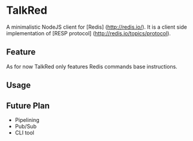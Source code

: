 # TalkRed
A minimalistic NodeJS client for [Redis] (http://redis.io/). It is a client side implementation of [RESP protocol] (http://redis.io/topics/protocol).

Feature
-------
As for now TalkRed only features Redis commands base instructions.

Usage
-----


Future Plan
-----------
* Pipelining
* Pub/Sub
* CLI tool
